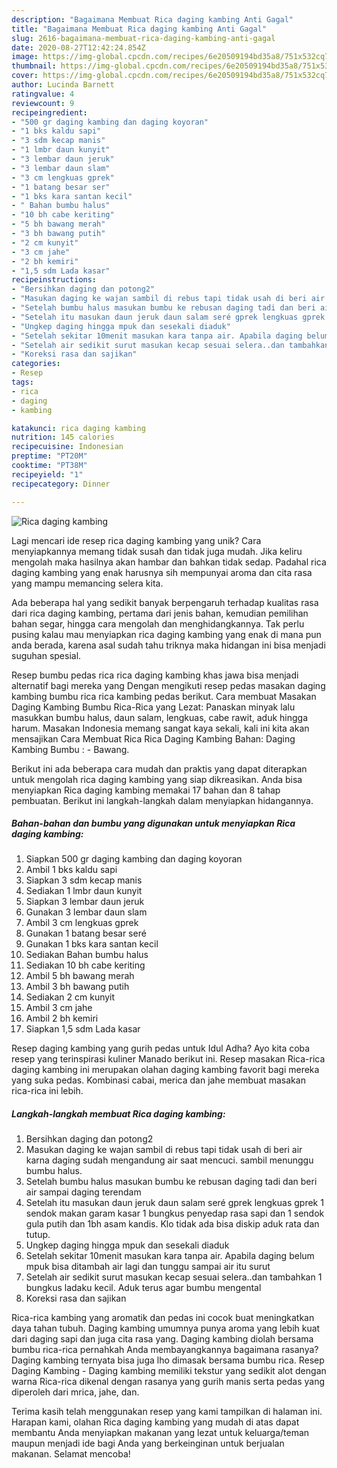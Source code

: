 ```yaml
---
description: "Bagaimana Membuat Rica daging kambing Anti Gagal"
title: "Bagaimana Membuat Rica daging kambing Anti Gagal"
slug: 2616-bagaimana-membuat-rica-daging-kambing-anti-gagal
date: 2020-08-27T12:42:24.854Z
image: https://img-global.cpcdn.com/recipes/6e20509194bd35a8/751x532cq70/rica-daging-kambing-foto-resep-utama.jpg
thumbnail: https://img-global.cpcdn.com/recipes/6e20509194bd35a8/751x532cq70/rica-daging-kambing-foto-resep-utama.jpg
cover: https://img-global.cpcdn.com/recipes/6e20509194bd35a8/751x532cq70/rica-daging-kambing-foto-resep-utama.jpg
author: Lucinda Barnett
ratingvalue: 4
reviewcount: 9
recipeingredient:
- "500 gr daging kambing dan daging koyoran"
- "1 bks kaldu sapi"
- "3 sdm kecap manis"
- "1 lmbr daun kunyit"
- "3 lembar daun jeruk"
- "3 lembar daun slam"
- "3 cm lengkuas gprek"
- "1 batang besar ser"
- "1 bks kara santan kecil"
- " Bahan bumbu halus"
- "10 bh cabe keriting"
- "5 bh bawang merah"
- "3 bh bawang putih"
- "2 cm kunyit"
- "3 cm jahe"
- "2 bh kemiri"
- "1,5 sdm Lada kasar"
recipeinstructions:
- "Bersihkan daging dan potong2"
- "Masukan daging ke wajan sambil di rebus tapi tidak usah di beri air karna daging sudah mengandung air saat mencuci. sambil menunggu bumbu halus."
- "Setelah bumbu halus masukan bumbu ke rebusan daging tadi dan beri air sampai daging terendam"
- "Setelah itu masukan daun jeruk daun salam seré gprek lengkuas gprek 1 sendok makan garam kasar 1 bungkus penyedap rasa sapi dan 1 sendok gula putih dan 1bh asam kandis. Klo tidak ada bisa diskip aduk rata dan tutup."
- "Ungkep daging hingga mpuk dan sesekali diaduk"
- "Setelah sekitar 10menit masukan kara tanpa air. Apabila daging belum mpuk bisa ditambah air lagi dan tunggu sampai air itu surut"
- "Setelah air sedikit surut masukan kecap sesuai selera..dan tambahkan 1 bungkus ladaku kecil. Aduk terus agar bumbu mengental"
- "Koreksi rasa dan sajikan"
categories:
- Resep
tags:
- rica
- daging
- kambing

katakunci: rica daging kambing 
nutrition: 145 calories
recipecuisine: Indonesian
preptime: "PT20M"
cooktime: "PT38M"
recipeyield: "1"
recipecategory: Dinner

---
```



![Rica daging kambing](https://img-global.cpcdn.com/recipes/6e20509194bd35a8/751x532cq70/rica-daging-kambing-foto-resep-utama.jpg)

Lagi mencari ide resep rica daging kambing yang unik? Cara menyiapkannya memang tidak susah dan tidak juga mudah. Jika keliru mengolah maka hasilnya akan hambar dan bahkan tidak sedap. Padahal rica daging kambing yang enak harusnya sih mempunyai aroma dan cita rasa yang mampu memancing selera kita.

Ada beberapa hal yang sedikit banyak berpengaruh terhadap kualitas rasa dari rica daging kambing, pertama dari jenis bahan, kemudian pemilihan bahan segar, hingga cara mengolah dan menghidangkannya. Tak perlu pusing kalau mau menyiapkan rica daging kambing yang enak di mana pun anda berada, karena asal sudah tahu triknya maka hidangan ini bisa menjadi suguhan spesial.

Resep bumbu pedas rica rica daging kambing khas jawa bisa menjadi alternatif bagi mereka yang Dengan mengikuti resep pedas masakan daging kambing bumbu rica rica kambing pedas berikut. Cara membuat Masakan Daging Kambing Bumbu Rica-Rica yang Lezat: Panaskan minyak lalu masukkan bumbu halus, daun salam, lengkuas, cabe rawit, aduk hingga harum. Masakan Indonesia memang sangat kaya sekali, kali ini kita akan mensajikan Cara Membuat Rica Rica Daging Kambing Bahan: Daging Kambing Bumbu : - Bawang.


Berikut ini ada beberapa cara mudah dan praktis yang dapat diterapkan untuk mengolah rica daging kambing yang siap dikreasikan. Anda bisa menyiapkan Rica daging kambing memakai 17 bahan dan 8 tahap pembuatan. Berikut ini langkah-langkah dalam menyiapkan hidangannya.

<!--inarticleads1-->

##### Bahan-bahan dan bumbu yang digunakan untuk menyiapkan Rica daging kambing:

1. Siapkan 500 gr daging kambing dan daging koyoran
1. Ambil 1 bks kaldu sapi
1. Siapkan 3 sdm kecap manis
1. Sediakan 1 lmbr daun kunyit
1. Siapkan 3 lembar daun jeruk
1. Gunakan 3 lembar daun slam
1. Ambil 3 cm lengkuas gprek
1. Gunakan 1 batang besar seré
1. Gunakan 1 bks kara santan kecil
1. Sediakan  Bahan bumbu halus
1. Sediakan 10 bh cabe keriting
1. Ambil 5 bh bawang merah
1. Ambil 3 bh bawang putih
1. Sediakan 2 cm kunyit
1. Ambil 3 cm jahe
1. Ambil 2 bh kemiri
1. Siapkan 1,5 sdm Lada kasar


Resep daging kambing yang gurih pedas untuk Idul Adha? Ayo kita coba resep yang terinspirasi kuliner Manado berikut ini. Resep masakan Rica-rica daging kambing ini merupakan olahan daging kambing favorit bagi mereka yang suka pedas. Kombinasi cabai, merica dan jahe membuat masakan rica-rica ini lebih. 

<!--inarticleads2-->

##### Langkah-langkah membuat Rica daging kambing:

1. Bersihkan daging dan potong2
1. Masukan daging ke wajan sambil di rebus tapi tidak usah di beri air karna daging sudah mengandung air saat mencuci. sambil menunggu bumbu halus.
1. Setelah bumbu halus masukan bumbu ke rebusan daging tadi dan beri air sampai daging terendam
1. Setelah itu masukan daun jeruk daun salam seré gprek lengkuas gprek 1 sendok makan garam kasar 1 bungkus penyedap rasa sapi dan 1 sendok gula putih dan 1bh asam kandis. Klo tidak ada bisa diskip aduk rata dan tutup.
1. Ungkep daging hingga mpuk dan sesekali diaduk
1. Setelah sekitar 10menit masukan kara tanpa air. Apabila daging belum mpuk bisa ditambah air lagi dan tunggu sampai air itu surut
1. Setelah air sedikit surut masukan kecap sesuai selera..dan tambahkan 1 bungkus ladaku kecil. Aduk terus agar bumbu mengental
1. Koreksi rasa dan sajikan


Rica-rica kambing yang aromatik dan pedas ini cocok buat meningkatkan daya tahan tubuh. Daging kambing umumnya punya aroma yang lebih kuat dari daging sapi dan juga cita rasa yang. Daging kambing diolah bersama bumbu rica-rica pernahkah Anda membayangkannya bagaimana rasanya? Daging kambing ternyata bisa juga lho dimasak bersama bumbu rica. Resep Daging Kambing - Daging kambing memiliki tekstur yang sedikit alot dengan warna Rica-rica dikenal dengan rasanya yang gurih manis serta pedas yang diperoleh dari mrica, jahe, dan. 

Terima kasih telah menggunakan resep yang kami tampilkan di halaman ini. Harapan kami, olahan Rica daging kambing yang mudah di atas dapat membantu Anda menyiapkan makanan yang lezat untuk keluarga/teman maupun menjadi ide bagi Anda yang berkeinginan untuk berjualan makanan. Selamat mencoba!

